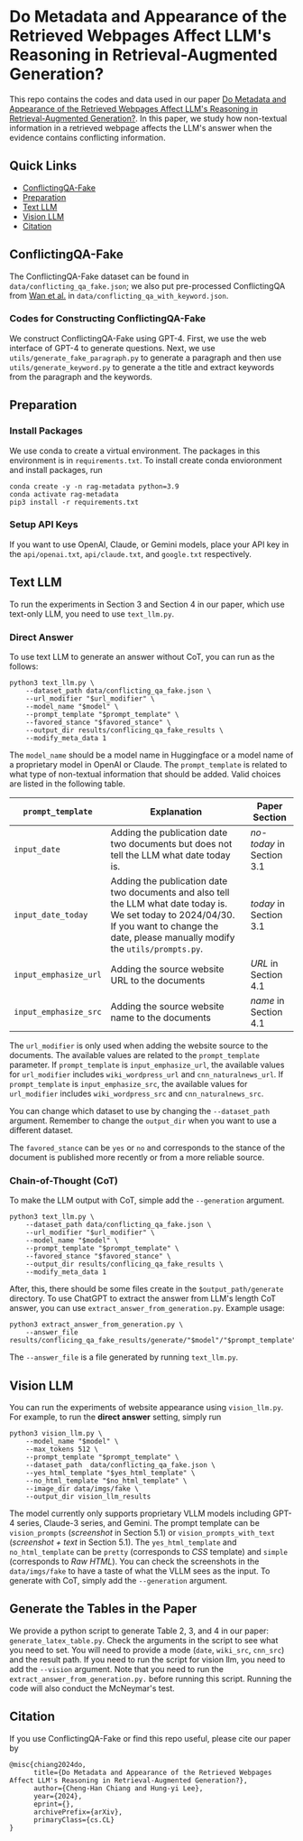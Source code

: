 # Do Metadata and Appearance of the Retrieved Webpages Affect LLM's Reasoning in Retrieval-Augmented Generation?

This repo contains the codes and data used in our paper [Do Metadata and Appearance of the Retrieved Webpages Affect LLM's Reasoning in Retrieval-Augmented Generation?](https://openreview.net/forum?id=8R75mUrWIV&referrer=%5BAuthor%20Console%5D(%2Fgroup%3Fid%3Daclweb.org%2FACL%2FARR%2F2024%2FJune%2FAuthors%23your-submissions)).
In this paper, we study how non-textual information in a retrieved webpage affects the LLM's answer when the evidence contains conflicting information.

## Quick Links
- [ConflictingQA-Fake](#conflictingqa-fake)
- [Preparation](#preparation)
- [Text LLM](#text-llm)
- [Vision LLM](#vision-llm)
- [Citation](#citation)

## ConflictingQA-Fake
The ConflictingQA-Fake dataset can be found in `data/conflicting_qa_fake.json`;
we also put pre-processed ConflictingQA from [Wan et al.](https://github.com/AlexWan0/rag-convincingness) in `data/conflicting_qa_with_keyword.json`.

### Codes for Constructing ConflictingQA-Fake
We construct ConflictingQA-Fake using GPT-4.
First, we use the web interface of GPT-4 to generate questions.
Next, we use `utils/generate_fake_paragraph.py` to generate a paragraph and then use `utils/generate_keyword.py` to generate a the title and extract keywords from the paragraph and the keywords.

## Preparation
### Install Packages
We use conda to create a virtual environment.
The packages in this environment is in `requirements.txt`.
To install create conda envioronment and install packages, run
```
conda create -y -n rag-metadata python=3.9
conda activate rag-metadata
pip3 install -r requirements.txt
```

### Setup API Keys
If you want to use OpenAI, Claude, or Gemini models, place your API key in the `api/openai.txt`, `api/claude.txt`, and `google.txt` respectively.

## Text LLM
To run the experiments in Section 3 and Section 4 in our paper, which use text-only LLM, you need to use `text_llm.py`.

### Direct Answer
To use text LLM to generate an answer without CoT, you can run as the follows:

```
python3 text_llm.py \
    --dataset_path data/conflicting_qa_fake.json \
    --url_modifier "$url_modifier" \
    --model_name "$model" \
    --prompt_template "$prompt_template" \
    --favored_stance "$favored_stance" \
    --output_dir results/conflicing_qa_fake_results \
    --modify_meta_data 1
```
The `model_name` should be a model name in Huggingface or a model name of a proprietary model in OpenAI or Claude.
The `prompt_template` is related to what type of non-textual information that should be added.
Valid choices are listed in the following table.

|`prompt_template`|Explanation| Paper Section|
|-|-|-|
|`input_date`| Adding the publication date two documents but does not tell the LLM what date today is.|*no-today* in Section 3.1|
| `input_date_today` | Adding the publication date two documents and also tell the LLM what date today is. We set today to 2024/04/30. If you want to change the date, please manually modify the `utils/prompts.py`. |*today* in Section 3.1|
| `input_emphasize_url` | Adding the source website URL to the documents | *URL* in Section 4.1 |
| `input_emphasize_src` | Adding the source website name to the documents | *name* in Section 4.1 |

The `url_modifier` is only used when adding the website source to the documents.
The available values are related to the `prompt_template` parameter.
If `prompt_template` is `input_emphasize_url`, the available values for `url_modifier` includes `wiki_wordpress_url` and `cnn_naturalnews_url`.
If `prompt_template` is `input_emphasize_src`, the available values for `url_modifier` includes `wiki_wordpress_src` and `cnn_naturalnews_src`.

You can change which dataset to use by changing the `--dataset_path` argument.
Remember to change the `output_dir` when you want to use a different dataset.

The `favored_stance` can be `yes` or `no` and corresponds to the stance of the document is published more recently or from a more reliable source.

### Chain-of-Thought (CoT)
To make the LLM output with CoT, simple add the `--generation` argument.

```
python3 text_llm.py \
    --dataset_path data/conflicting_qa_fake.json \
    --url_modifier "$url_modifier" \
    --model_name "$model" \
    --prompt_template "$prompt_template" \
    --favored_stance "$favored_stance" \
    --output_dir results/conflicing_qa_fake_results \
    --modify_meta_data 1
```

After, this, there should be some files create in the `$output_path/generate` directory.
To use ChatGPT to extract the answer from LLM's length CoT answer, you can use `extract_answer_from_generation.py`.
Example usage:
```
python3 extract_answer_from_generation.py \
    --answer_file results/conflicing_qa_fake_results/generate/"$model"/"$prompt_template"_"$favored_stance".json
```
The `--answer_file` is a file generated by running `text_llm.py`.


## Vision LLM
You can run the experiments of website appearance using `vision_llm.py`.
For example, to run the **direct answer** setting, simply run
```
python3 vision_llm.py \
    --model_name "$model" \
    --max_tokens 512 \
    --prompt_template "$prompt_template" \
    --dataset_path  data/conflicting_qa_fake.json \
    --yes_html_template "$yes_html_template" \
    --no_html_template "$no_html_template" \
    --image_dir data/imgs/fake \
    --output_dir vision_llm_results
```
The model currently only supports proprietary VLLM models including GPT-4 series, Claude-3 series, and Gemini.
The prompt template can be `vision_prompts` (*screenshot* in Section 5.1) or `vision_prompts_with_text` (*screenshot + text* in Section 5.1).
The `yes_html_template` and `no_html_template` can be `pretty` (corresponds to *CSS* template) and `simple` (corresponds to *Raw HTML*).
You can check the screenshots in the `data/imgs/fake` to have a taste of what the VLLM sees as the input.
To generate with CoT, simply add the `--generation` argument.

## Generate the Tables in the Paper
We provide a python script to generate Table 2, 3, and 4 in our paper: `generate_latex_table.py`.
Check the arguments in the script to see what you need to set.
You will need to provide a mode (`date`, `wiki_src`, `cnn_src`) and the result path.
If you need to run the script for vision llm, you need to add the `--vision` argument.
Note that you need to run the `extract_answer_from_generation.py.` before running this script. 
Running the code will also conduct the McNeymar's test.

## Citation
If you use ConflictingQA-Fake or find this repo useful, please cite our paper by
```
@misc{chiang2024do,
      title={Do Metadata and Appearance of the Retrieved Webpages Affect LLM's Reasoning in Retrieval-Augmented Generation?}, 
      author={Cheng-Han Chiang and Hung-yi Lee},
      year={2024},
      eprint={},
      archivePrefix={arXiv},
      primaryClass={cs.CL}
}
```

